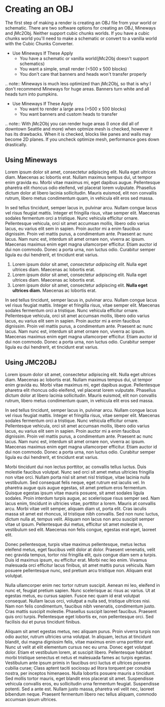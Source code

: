 <!---
title: Creating OBJ File
path: /buildtheearth/rendering/mineways
version: 1.0.0
authors:
    - @VapoR
--->

# Creating an OBJ

The first step of making a render is creating an OBJ file from your world or schematic. There are two software options for creating an OBJ, Mineways and jMc2Obj. Neither support cubic chunks worlds. If you have a cubic chunks world you'll need to make a schematic or convert to a vanilla world with the Cubic Chunks Converter.
- Use Mineways If These Apply
  * You have a schematic or vanilla world(jMc2Obj doesn't support schematics)
  * You want a simple, small render (<500 x 500 blocks)
  * You don't care that banners and heads won't transfer properly

.. note::
   Mineways is much less optimized than jMc2Obj, so that is why I don't recommend Mineways for huge areas.
   Banners turn white and all heads turn into pumpkins.

- Use Mineways If These Apply
  * You want to render a large area (>500 x 500 blocks)
  * You want banners and custom heads to transfer

.. note::
   With jMc2Obj you can render huge areas (I once did all of downtown Seattle and more) when optmize mesh is checked, however it has its drawbacks. When it is checked, blocks like panes and walls may become 2D planes. If you uncheck optimize mesh, performance goes down drastically.

## Using Mineways

Lorem ipsum dolor sit amet, consectetur adipiscing elit. Nulla eget ultrices diam. Maecenas ac lobortis erat. Nullam maximus tempus dui, ut tempor enim gravida eu. Morbi vitae maximus mi, eget dapibus augue. Pellentesque pharetra elit rhoncus odio eleifend, vel placerat lorem vulputate. Phasellus dictum dolor at libero lacinia sollicitudin. Mauris euismod, elit non convallis rutrum, libero metus condimentum quam, in vehicula elit eros sed massa.

In sed tellus tincidunt, semper lacus in, pulvinar arcu. Nullam congue lacus vel risus feugiat mattis. Integer et fringilla risus, vitae semper elit. Maecenas sodales fermentum orci a tristique. Nunc vehicula efficitur ornare. Pellentesque vehicula, orci sit amet accumsan mollis, libero odio varius lacus, eu varius elit sem in sapien. Proin auctor mi a enim faucibus dignissim. Proin vel mattis purus, a condimentum ante. Praesent ac nunc lacus. Nam nunc est, interdum sit amet ornare non, viverra ac ipsum. Maecenas maximus enim eget magna ullamcorper efficitur. Etiam auctor id dui non commodo. Donec a porta urna, non luctus odio. Curabitur semper ligula eu dui hendrerit, et tincidunt erat varius.

1. Lorem ipsum dolor sit amet, *consectetur adipiscing elit*. Nulla eget ultrices diam. Maecenas ac lobortis erat.
2. Lorem ipsum dolor sit amet, consectetur adipiscing elit. Nulla eget ultrices diam. Maecenas ac lobortis erat.
3. Lorem ipsum dolor sit amet, consectetur adipiscing elit. **Nulla eget ultrices diam.** Maecenas ac lobortis erat.

In sed tellus tincidunt, semper lacus in, pulvinar arcu. Nullam congue lacus vel risus feugiat mattis. Integer et fringilla risus, vitae semper elit. Maecenas sodales fermentum orci a tristique. Nunc vehicula efficitur ornare. Pellentesque vehicula, orci sit amet accumsan mollis, libero odio varius lacus, eu varius elit sem in sapien. Proin auctor mi a enim faucibus dignissim. Proin vel mattis purus, a condimentum ante. Praesent ac nunc lacus. Nam nunc est, interdum sit amet ornare non, viverra ac ipsum. Maecenas maximus enim eget magna ullamcorper efficitur. Etiam auctor id dui non commodo. Donec a porta urna, non luctus odio. Curabitur semper ligula eu dui hendrerit, et tincidunt erat varius.

## Using JMC2OBJ

Lorem ipsum dolor sit amet, consectetur adipiscing elit. Nulla eget ultrices diam. Maecenas ac lobortis erat. Nullam maximus tempus dui, ut tempor enim gravida eu. Morbi vitae maximus mi, eget dapibus augue. Pellentesque pharetra elit rhoncus odio eleifend, vel placerat lorem vulputate. Phasellus dictum dolor at libero lacinia sollicitudin. Mauris euismod, elit non convallis rutrum, libero metus condimentum quam, in vehicula elit eros sed massa.

In sed tellus tincidunt, semper lacus in, pulvinar arcu. Nullam congue lacus vel risus feugiat mattis. Integer et fringilla risus, vitae semper elit. Maecenas sodales fermentum orci a tristique. Nunc vehicula efficitur ornare. Pellentesque vehicula, orci sit amet accumsan mollis, libero odio varius lacus, eu varius elit sem in sapien. Proin auctor mi a enim faucibus dignissim. Proin vel mattis purus, a condimentum ante. Praesent ac nunc lacus. Nam nunc est, interdum sit amet ornare non, viverra ac ipsum. Maecenas maximus enim eget magna ullamcorper efficitur. Etiam auctor id dui non commodo. Donec a porta urna, non luctus odio. Curabitur semper ligula eu dui hendrerit, et tincidunt erat varius.

Morbi tincidunt dui non lectus porttitor, ac convallis tellus luctus. Duis molestie faucibus volutpat. Nunc sed orci sit amet metus ultricies fringilla non vitae orci. Nullam porta nisl sit amet nisl tristique, vitae lacinia nulla vestibulum. Sed consequat felis neque, eget rutrum est iaculis vel. In pharetra augue quis augue egestas, sit amet pretium eros fermentum. Quisque egestas ipsum vitae mauris posuere, sit amet sodales ligula sodales. Proin interdum turpis augue, ac scelerisque risus semper sed. Nam lacus enim, tincidunt in ultricies vitae, porttitor a lorem. Mauris at convallis arcu. Morbi vitae velit semper, aliquam diam ut, porta elit. Cras iaculis massa sit amet est rhoncus, id tristique nibh convallis. Sed non nunc luctus, dictum nulla at, tempus velit. Aliquam non lacus non arcu suscipit semper vitae ut ipsum. Pellentesque dui metus, efficitur sit amet molestie in, vestibulum sed elit. Maecenas non felis congue, egestas erat eget, laoreet elit.

Donec pellentesque, turpis vitae maximus pellentesque, metus lectus eleifend metus, eget faucibus velit dolor at dolor. Praesent venenatis, velit nec gravida tempus, tortor nisi fringilla elit, quis congue diam sem a turpis. Duis id maximus ipsum, eu efficitur erat. Morbi nec leo enim. Vivamus malesuada orci efficitur lacus finibus, sit amet mattis purus vehicula. Nam posuere pellentesque nunc, sed pretium arcu tristique non. Aliquam erat volutpat.

Nulla ullamcorper enim nec tortor rutrum suscipit. Aenean mi leo, eleifend in nunc et, feugiat pretium sapien. Nunc scelerisque ac risus ac varius. Ut at egestas metus, eu cursus sapien. Fusce nec quam id erat volutpat consequat. Nullam lacus orci, volutpat a nulla sed, tristique ultrices nisi. Nam non felis condimentum, faucibus nibh venenatis, condimentum justo. Cras mattis suscipit molestie. Phasellus suscipit laoreet faucibus. Praesent quis orci turpis. Pellentesque eget lobortis ex, non pellentesque orci. Sed facilisis dui et purus tincidunt finibus.

Aliquam sit amet egestas metus, nec aliquam purus. Proin viverra turpis non odio auctor, rutrum ultricies urna volutpat. In aliquam, lectus at tincidunt blandit, dui magna dignissim felis, vitae maximus enim urna porttitor erat. Nunc ut velit at elit elementum cursus nec eu urna. Donec eget volutpat dolor. Etiam et vestibulum lorem, at suscipit libero. Pellentesque habitant morbi tristique senectus et netus et malesuada fames ac turpis egestas. Vestibulum ante ipsum primis in faucibus orci luctus et ultrices posuere cubilia curae; Class aptent taciti sociosqu ad litora torquent per conubia nostra, per inceptos himenaeos. Nulla lobortis posuere mauris a tincidunt. Sed mollis tortor mauris, eget blandit eros placerat sit amet. Suspendisse vehicula convallis eros, eu sollicitudin urna fermentum feugiat. Suspendisse potenti. Sed a ante est. Nullam justo massa, pharetra vel velit nec, laoreet bibendum neque. Praesent fermentum libero nec tellus aliquam, commodo accumsan ipsum ultrices.